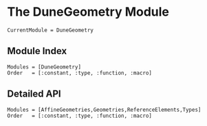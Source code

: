 # The DuneGeometry Module

```@meta
CurrentModule = DuneGeometry
```

## Module Index

```@index
Modules = [DuneGeometry]
Order   = [:constant, :type, :function, :macro]
```

## Detailed API

```@autodocs
Modules = [AffineGeometries,Geometries,ReferenceElements,Types]
Order   = [:constant, :type, :function, :macro]
```
